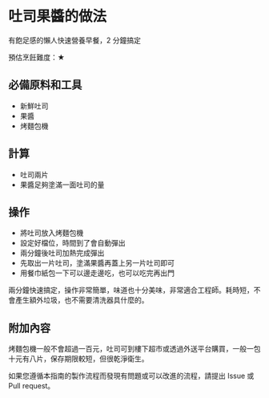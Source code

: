 # 吐司果醬的做法

有飽足感的懶人快速營養早餐，2 分鐘搞定

預估烹飪難度：★

## 必備原料和工具

- 新鮮吐司
- 果醬
- 烤麵包機

## 計算

- 吐司兩片
- 果醬足夠塗滿一面吐司的量

## 操作

- 將吐司放入烤麵包機
- 設定好檔位，時間到了會自動彈出
- 兩分鐘後吐司加熱完成彈出
- 先取出一片吐司，塗滿果醬再蓋上另一片吐司即可
- 用餐巾紙包一下可以邊走邊吃，也可以吃完再出門

兩分鐘快速搞定，操作非常簡單，味道也十分美味，非常適合工程師。耗時短，不會產生額外垃圾，也不需要清洗器具什麼的。

## 附加內容

烤麵包機一般不會超過一百元，吐司可到樓下超市或透過外送平台購買，一般一包十元有八片，保存期限較短，但很乾淨衛生。

如果您遵循本指南的製作流程而發現有問題或可以改進的流程，請提出 Issue 或 Pull request。
